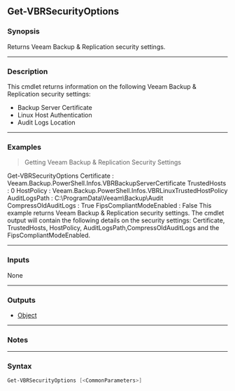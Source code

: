 Get-VBRSecurityOptions
----------------------

### Synopsis
Returns Veeam Backup & Replication security settings.

---

### Description

This cmdlet returns information on the following Veeam Backup & Replication security settings:
- Backup Server Certificate
- Linux Host Authentication
- Audit Logs Location

---

### Examples
> Getting Veeam Backup & Replication Security Settings

Get-VBRSecurityOptions
Certificate              : Veeam.Backup.PowerShell.Infos.VBRBackupServerCertificate
TrustedHosts             : 0
HostPolicy               : Veeam.Backup.PowerShell.Infos.VBRLinuxTrustedHostPolicy
AuditLogsPath            : C:\ProgramData\Veeam\Backup\Audit
CompressOldAuditLogs     : True
FipsCompliantModeEnabled : False
This example returns Veeam Backup & Replication security settings.
The cmdlet output will contain the following details on the security settings: Certificate, TrustedHosts, HostPolicy, AuditLogsPath,CompressOldAuditLogs and the FipsCompliantModeEnabled.

---

### Inputs
None

---

### Outputs
* [Object](https://learn.microsoft.com/en-us/dotnet/api/System.Object)

---

### Notes

---

### Syntax
```PowerShell
Get-VBRSecurityOptions [<CommonParameters>]
```
